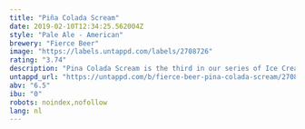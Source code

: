 ```yaml
---
title: "Piña Colada Scream"
date: 2019-02-10T12:34:25.562004Z
style: "Pale Ale - American"
brewery: "Fierce Beer"
image: "https://labels.untappd.com/labels/2708726"
rating: "3.74"
description: "Pina Colada Scream is the third in our series of Ice Cream beers. This one is jammed with pineapple and coconut, heavily influenced by the cocktail-making antics of the Caribbean. Best served with a cherry, a paper umbrella and a crooning Mr. Manilow... "
untappd_url: "https://untappd.com/b/fierce-beer-pina-colada-scream/2708726"
abv: "6.5"
ibu: "0"
robots: noindex,nofollow
lang: nl
---
```


